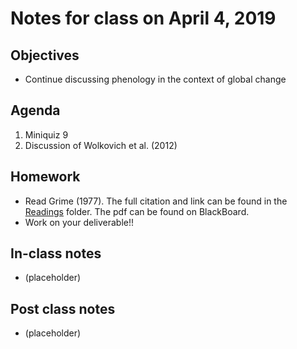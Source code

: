 # Notes for class on April 4, 2019

## Objectives
- Continue discussing phenology in the context of global change

## Agenda
1. Miniquiz 9
2. Discussion of Wolkovich et al. (2012)

## Homework
- Read Grime (1977). The full citation and link can be found in the 
[Readings](../Readings) folder. The pdf can be found on BlackBoard.
- Work on your deliverable!!

## In-class notes
- (placeholder)

## Post class notes
- (placeholder)